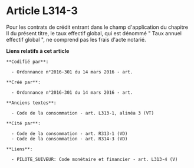 # Article L314-3

Pour les contrats de crédit entrant dans le champ d'application du chapitre II du présent titre, le taux effectif global, qui
est dénommé " Taux annuel effectif global ", ne comprend pas les frais d'acte notarié.

**Liens relatifs à cet article**

	**Codifié par**:

	  - Ordonnance n°2016-301 du 14 mars 2016 - art.

	**Créé par**:

	  - Ordonnance n°2016-301 du 14 mars 2016 - art.

	**Anciens textes**:

	  - Code de la consommation - art. L313-1, alinéa 3 (VT)

	**Cité par**:

	  - Code de la consommation - art. R313-1 (VD)
	  - Code de la consommation - art. R314-3 (VD)

	**Liens**:

	  - PILOTE_SUIVEUR: Code monétaire et financier - art. L313-4 (V)
